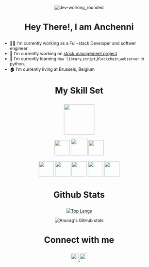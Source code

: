  <div align="center" dir="auto">
 
 ![dev-working_rounded](https://user-images.githubusercontent.com/53188622/154070060-51b7d945-1087-4a1c-b86d-0e7c4961f5e3.gif)

 </div>
 
 # <p align="center"> Hey There!, I am Anchenni </p>

- 👨‍💻 I’m currently working as a Full-stack Developer and softwer engineer.
- 🔭 I’m currently working on <a href="https://github.com/Anchenni/gestiondestock" > stock management project</a>
- 🌱 I’m currently learning `New library`,`script`,`blockchain`,`webserver` in python.
- 🏠 I’m currently living at Brussels, Belgium


# <p align="center"> My Skill Set </p>

<p align="center">

</p>
<p align="center">
<img src="https://user-images.githubusercontent.com/58232633/154960428-b9ed8051-2899-4fed-aaf6-bbedbeecc94c.png" height="100" >
</p>
<p align="center">
<img src="https://user-images.githubusercontent.com/53188622/154055390-a9b9093d-6448-4737-b088-fd4a987dc697.png" height="50" >
<img src="https://user-images.githubusercontent.com/53188622/154066350-b537a63d-4717-4fd7-a269-fe6dc1641e45.png" height="55" >
<img src="https://user-images.githubusercontent.com/58232633/154961185-5621c3e6-b2db-43d1-a1e8-c9ac036c3cfe.png" width="50>
</p>
                                                                                                                       
<p align="center">
                 <br> <br> 
<img src="https://user-images.githubusercontent.com/53188622/154057106-4ebe0e1b-e969-48d4-8657-b9dd2116c228.png" width="50">
<img src="https://user-images.githubusercontent.com/53188622/154057202-50da70bf-f2e7-4e32-bf29-3ad895177a81.png" width="50">
<img src="https://user-images.githubusercontent.com/53188622/154057288-706e0a19-5b9d-4a7c-b45f-7b57921f3afe.png" width="50">                                         <img src="https://user-images.githubusercontent.com/53188622/154057309-8a944eef-ac81-4180-8101-64ce3f119298.png" width="50">
<img src="https://user-images.githubusercontent.com/53188622/154057331-54774248-bc5a-42ab-b875-f17920974bce.png" width="50">                                         </p>

# <p align="center"> Github Stats </p>

<div align="center" dir="auto">

[![Top Langs](https://github-readme-stats.vercel.app/api/top-langs/?username=anchenni&layout=compact&theme=dark)](https://github.com/anuraghazra/github-readme-stats)

![Anurag's GitHub stats](https://github-readme-stats.vercel.app/api?username=anchenni&show_icons=true&theme=dark)

</div>

# <p align="center"> Connect with me </p>

<p align="center">
 
  <a href="https://github.com/anchenni">
  <img height="25" src="https://user-images.githubusercontent.com/53188622/154062086-77e07b4a-5b41-4dff-8565-ccee9e3fcab2.png">
 
   <a href="https://www.linkedin.com/in/anouarchennife">
  <img height="25" src="https://user-images.githubusercontent.com/53188622/154063367-c82d36ed-d15b-41ff-b151-8167b6fc4831.png">
  </a>
</p>
